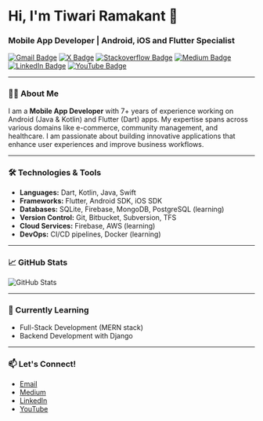 # Hi, I'm Tiwari Ramakant 👋

### Mobile App Developer | Android, iOS and Flutter Specialist

[![Gmail Badge](https://img.shields.io/badge/-Gmail-c14438?style=flat&logo=Gmail&logoColor=white&link=mailto:tech.ramakanttiwari@gmail.com)](mailto:tech.ramakanttiwari@gmail.com)
[![X Badge](https://img.shields.io/badge/-X(Twitter)-black?style=flat&logo=X&logoColor=white&link=https://x.com/tech_ramakant)](https://x.com/tech_ramakant)
[![Stackoverflow Badge](https://img.shields.io/badge/-Stackoverflow-red?style=flat&logo=Stackoverflow&logoColor=white&link=https://stackoverflow.com/users/28200428/tech-ramakant)](https://stackoverflow.com/users/28200428/tech-ramakant)
[![Medium Badge](https://img.shields.io/badge/-Medium-black?style=flat&logo=Medium&logoColor=white&link=https://medium.com/@tech.ramakant)](https://medium.com/@tech.ramakant)
[![LinkedIn Badge](https://img.shields.io/badge/-LinkedIn-blue?style=flat&logo=Linkedin&logoColor=white&link=https://linkedin.com/in/ramakanttiwari)](https://www.linkedin.com/in/tech-ramakant)
[![YouTube Badge](https://img.shields.io/badge/-YouTube-red?style=flat&logo=YouTube&logoColor=white&link=https://www.youtube.com/channel/@Tech.Ramakant)](https://www.youtube.com/@Tech.Ramakant) 

---

### 👨‍💻 About Me

I am a **Mobile App Developer** with 7+ years of experience working on Android (Java & Kotlin) and Flutter (Dart) apps. My expertise spans across various domains like e-commerce, community management, and healthcare. I am passionate about building innovative applications that enhance user experiences and improve business workflows.

---

### 🛠️ Technologies & Tools

- **Languages:** Dart, Kotlin, Java, Swift
- **Frameworks:** Flutter, Android SDK, iOS SDK
- **Databases:** SQLite, Firebase, MongoDB, PostgreSQL (learning)
- **Version Control:** Git, Bitbucket, Subversion, TFS
- **Cloud Services:** Firebase, AWS (learning)
- **DevOps:** CI/CD pipelines, Docker (learning)

---

### 📈 GitHub Stats

![GitHub Stats](https://github-readme-stats.vercel.app/api?username=tech-ramakant&show_icons=true&hide_border=true&count_private=true&cachebuster={{Date.now()}})

---

### 🌱 Currently Learning

- Full-Stack Development (MERN stack)
- Backend Development with Django

---

### 📫 Let's Connect!

- [Email](mailto:tech.ramakanttiwari@gmail.com)
- [Medium](https://medium.com/@tech.ramakant)
- [LinkedIn](https://www.linkedin.com/in/ramakant-tiwari-593479128)
- [YouTube](https://www.youtube.com/@Tech.Ramakant)
